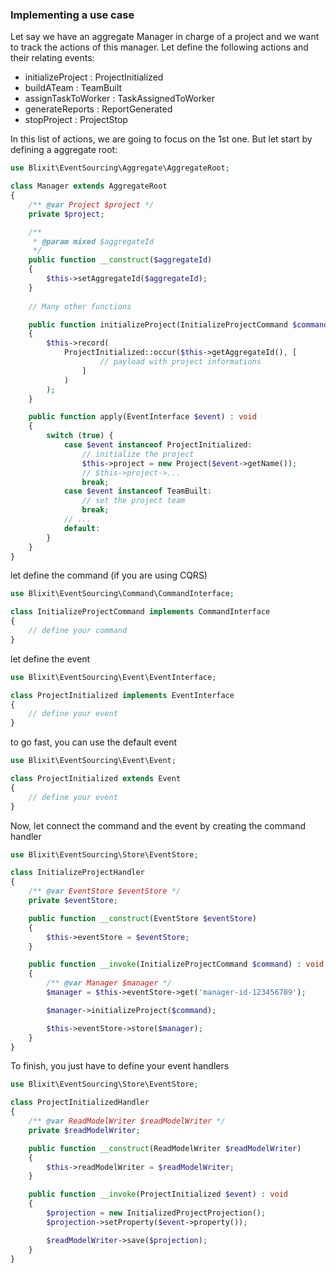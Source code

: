 ### Implementing a use case

Let say we have an aggregate Manager in charge of a project and we want
to track the actions of this manager. Let define the following actions and
their relating events:
- initializeProject : ProjectInitialized
- buildATeam : TeamBuilt
- assignTaskToWorker : TaskAssignedToWorker
- generateReports : ReportGenerated
- stopProject : ProjectStop

In this list of actions, we are going to focus on the 1st one. But
let start by defining a aggregate root:

```php
use Blixit\EventSourcing\Aggregate\AggregateRoot;

class Manager extends AggregateRoot
{
    /** @var Project $project */
    private $project;

    /**
     * @param mixed $aggregateId
     */
    public function __construct($aggregateId)
    {
        $this->setAggregateId($aggregateId);
    }
    
    // Many other functions

    public function initializeProject(InitializeProjectCommand $command) : void
    {
        $this->record(
            ProjectInitialized::occur($this->getAggregateId(), [
                    // payload with project informations
                ]
            )
        );
    }

    public function apply(EventInterface $event) : void
    {
        switch (true) {
            case $event instanceof ProjectInitialized:
                // initialize the project
                $this->project = new Project($event->getName());
                // $this->project->...
                break;
            case $event instanceof TeamBuilt:
                // set the project team
                break;
            // ...
            default:
        }
    }
}
```


let define the command (if you are using CQRS)
```php
use Blixit\EventSourcing\Command\CommandInterface;

class InitializeProjectCommand implements CommandInterface
{
    // define your command
}
```
let define the event 
```php
use Blixit\EventSourcing\Event\EventInterface;

class ProjectInitialized implements EventInterface
{
    // define your event
}
```

to go fast, you can use the default event

```php
use Blixit\EventSourcing\Event\Event;

class ProjectInitialized extends Event
{
    // define your event
}
```

Now, let connect the command and the event by creating the command handler

```php
use Blixit\EventSourcing\Store\EventStore;

class InitializeProjectHandler
{
    /** @var EventStore $eventStore */
    private $eventStore;

    public function __construct(EventStore $eventStore)
    {
        $this->eventStore = $eventStore;
    }

    public function __invoke(InitializeProjectCommand $command) : void
    {
        /** @var Manager $manager */
        $manager = $this->eventStore->get('manager-id-123456789');

        $manager->initializeProject($command);

        $this->eventStore->store($manager);
    }
}
```

To finish, you just have to define your event handlers

```php
use Blixit\EventSourcing\Store\EventStore;

class ProjectInitializedHandler
{
    /** @var ReadModelWriter $readModelWriter */
    private $readModelWriter;

    public function __construct(ReadModelWriter $readModelWriter)
    {
        $this->readModelWriter = $readModelWriter;
    }

    public function __invoke(ProjectInitialized $event) : void
    {
        $projection = new InitializedProjectProjection();
        $projection->setProperty($event->property());

        $readModelWriter->save($projection);
    }
}
```

